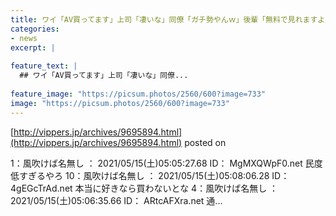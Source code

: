 ```yaml
---
title: ワイ「AV買ってます」上司「凄いな」同僚「ガチ勢やんｗ」後輩「無料で見れますよ」
categories:
- news
excerpt: |
  
feature_text: |
  ## ワイ「AV買ってます」上司「凄いな」同僚...
  
feature_image: "https://picsum.photos/2560/600?image=733"
image: "https://picsum.photos/2560/600?image=733"
---
```


[http://vippers.jp/archives/9695894.html](http://vippers.jp/archives/9695894.html)
posted on 

<!--more-->

1：風吹けば名無し ： 2021/05/15(土)05:05:27.68 ID： MgMXQWpF0.net 民度低すぎるやろ 10：風吹けば名無し ： 2021/05/15(土)05:08:06.28 ID： 4gEGcTrAd.net 本当に好きなら買わないとな 4：風吹けば名無し ： 2021/05/15(土)05:06:35.66 ID： ARtcAFXra.net 通...
